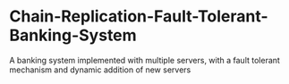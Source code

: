 # Chain-Replication-Fault-Tolerant-Banking-System
A banking system implemented with multiple servers, with a fault tolerant mechanism and dynamic addition of new servers
